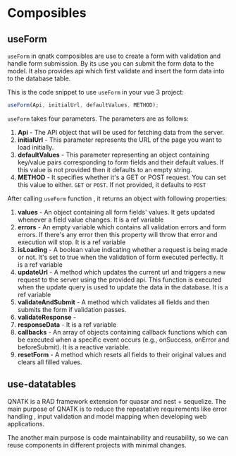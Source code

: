 # Composibles

## useForm
`useForm` in qnatk composibles are use to create a form  with validation and handle form submission. By its use you can submit the form data to the model. It also provides api which first validate and insert the form data into to the database table.

This is the code snippet to use  `useForm` in your vue 3 project:
```javascript
useForm(Api, initialUrl, defaultValues, METHOD);
```
`useForm`  takes four parameters. The parameters are as follows:

1. **Api** - The API object that will be used for fetching data from the server. 
1. **initialUrl** -  This parameter represents the URL of the page you want to load initially.
1. **defaultValues** -  This parameter representing an object containing key/value pairs corresponding to form fields and their default values. If this value is not provided then it defaults to an empty string. 
1. **METHOD** -  It specifies whether it's a GET or POST request. You can set this value to either.  `GET` or `POST`. If not provided, it defaults to `POST`


After calling `useForm` function , it returns an object with following properties:

1. **values** -  An object containing all form fields' values. It gets updated whenever a field value changes. It is a ref variable
1. **errors** -  An empty variable which contains all validation errors and form errors. If there's any error then this property will throw that error and execution will stop. It is a ref variable
1. **isLoading** -  A boolean value indicating whether a request is being made or not. It's set to true when the validation of form executed perfectly. It is a ref variable
1. **updateUrl** -  A method which updates the current url and triggers a new request to the server using the provided api. This function is executed when the update query is used to update the data in the database. It is a ref variable
1. **validateAndSubmit** -  A method which validates all fields and then submits the form if validation passes.
1. **validateResponse** - 
1. **responseData** - It is a ref variable
1. **callbacks** -  An array of objects containing callback functions which can be executed when a specific event occurs (e.g., onSuccess, onError and beforeSubmit). It is a reactive variable.
1. **resetForm** -  A method which resets all fields to their original values and clears all filled values.

## use-datatables
 QNATK is a RAD framework extension for quasar and nest + sequelize.
 The main purpose of QNATK is to reduce the repeatative requirements like error handling , input validation and model mapping when developing web applications.

 The another main purpose is code maintainability  and reusability, so we can reuse components in different projects with minimal changes.

